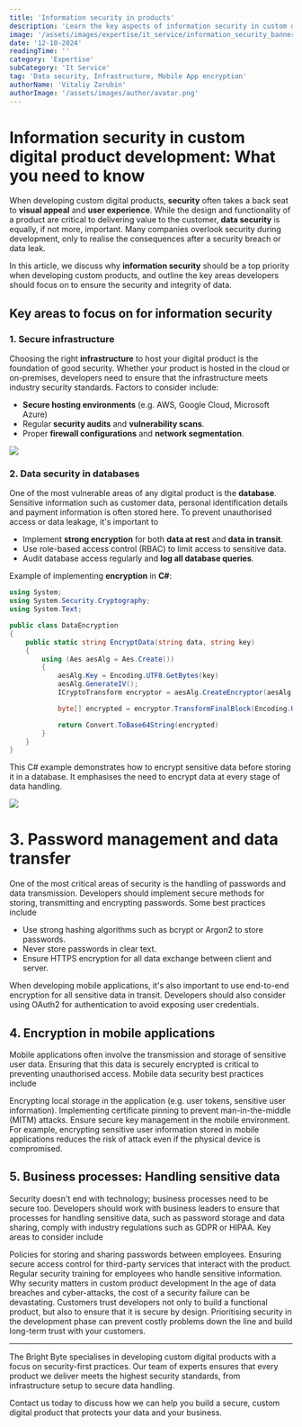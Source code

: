 ```yaml
---
title: 'Information security in products'
description: 'Learn the key aspects of information security in custom digital product development. From secure infrastructure to password management and encryption.'
image: '/assets/images/expertise/it_service/information_security_banner.webp'
date: '12-10-2024'
readingTime: ''
category: 'Expertise'
subCategory: 'It Service'
tag: 'Data security, Infrastructure, Mobile App encryption'
authorName: 'Vitaliy Zarubin'
authorImage: '/assets/images/author/avatar.png'
---
```


# Information security in custom digital product development: What you need to know

When developing custom digital products, **security** often takes a back seat to **visual appeal** and **user experience**. While the design and functionality of a product are critical to delivering value to the customer, **data security** is equally, if not more, important. Many companies overlook security during development, only to realise the consequences after a security breach or data leak.

In this article, we discuss why **information security** should be a top priority when developing custom products, and outline the key areas developers should focus on to ensure the security and integrity of data.

## Key areas to focus on for information security

### 1. Secure infrastructure

Choosing the right **infrastructure** to host your digital product is the foundation of good security. Whether your product is hosted in the cloud or on-premises, developers need to ensure that the infrastructure meets industry security standards. Factors to consider include:

- **Secure hosting environments** (e.g. AWS, Google Cloud, Microsoft Azure)
- Regular **security audits** and **vulnerability scans**.
- Proper **firewall configurations** and **network segmentation**.

![](https://imgur.com/AlF0zwW.jpg)

### 2. Data security in databases

One of the most vulnerable areas of any digital product is the **database**. Sensitive information such as customer data, personal identification details and payment information is often stored here. To prevent unauthorised access or data leakage, it's important to

- Implement **strong encryption** for both **data at rest** and **data in transit**.
- Use role-based access control (RBAC) to limit access to sensitive data.
- Audit database access regularly and **log all database queries**.

Example of implementing **encryption** in **C#**:

```csharp
using System;
using System.Security.Cryptography;
using System.Text;

public class DataEncryption
{
    public static string EncryptData(string data, string key)
    {
        using (Aes aesAlg = Aes.Create())
        {
            aesAlg.Key = Encoding.UTF8.GetBytes(key)
            aesAlg.GenerateIV();
            ICryptoTransform encryptor = aesAlg.CreateEncryptor(aesAlg.Key, aesAlg.IV);

            byte[] encrypted = encryptor.TransformFinalBlock(Encoding.UTF8.GetBytes(data), 0, data.Length)

            return Convert.ToBase64String(encrypted)
        }
    }
}
```

This C# example demonstrates how to encrypt sensitive data before storing it in a database. It emphasises the need to encrypt data at every stage of data handling.

![](https://imgur.com/bhFu12s.jpg)

# 3. Password management and data transfer

One of the most critical areas of security is the handling of passwords and data transmission. Developers should implement secure methods for storing, transmitting and encrypting passwords. Some best practices include

- Use strong hashing algorithms such as bcrypt or Argon2 to store passwords.
- Never store passwords in clear text.
- Ensure HTTPS encryption for all data exchange between client and server.

When developing mobile applications, it's also important to use end-to-end encryption for all sensitive data in transit. Developers should also consider using OAuth2 for authentication to avoid exposing user credentials.

## 4. Encryption in mobile applications

Mobile applications often involve the transmission and storage of sensitive user data. Ensuring that this data is securely encrypted is critical to preventing unauthorised access. Mobile data security best practices include

Encrypting local storage in the application (e.g. user tokens, sensitive user information).
Implementing certificate pinning to prevent man-in-the-middle (MITM) attacks.
Ensure secure key management in the mobile environment.
For example, encrypting sensitive user information stored in mobile applications reduces the risk of attack even if the physical device is compromised.

## 5. Business processes: Handling sensitive data

Security doesn't end with technology; business processes need to be secure too. Developers should work with business leaders to ensure that processes for handling sensitive data, such as password storage and data sharing, comply with industry regulations such as GDPR or HIPAA. Key areas to consider include

Policies for storing and sharing passwords between employees.
Ensuring secure access control for third-party services that interact with the product.
Regular security training for employees who handle sensitive information.
Why security matters in custom product development
In the age of data breaches and cyber-attacks, the cost of a security failure can be devastating. Customers trust developers not only to build a functional product, but also to ensure that it is secure by design. Prioritising security in the development phase can prevent costly problems down the line and build long-term trust with your customers.

---

The Bright Byte specialises in developing custom digital products with a focus on security-first practices. Our team of experts ensures that every product we deliver meets the highest security standards, from infrastructure setup to secure data handling.

Contact us today to discuss how we can help you build a secure, custom digital product that protects your data and your business.
